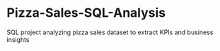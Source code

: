 # Pizza-Sales-SQL-Analysis
SQL project analyzing pizza sales dataset to extract KPIs and business insights
